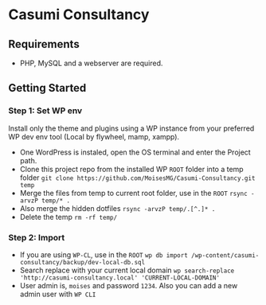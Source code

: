 # Casumi Consultancy

## Requirements

- PHP, MySQL and a webserver are required.

## Getting Started

### Step 1: Set WP env

Install only the theme and plugins using a WP instance from your preferred WP dev env tool (Local by flywheel, mamp, xampp).

- One WordPress is instaled, open the OS terminal and enter the Project path.
- Clone this project repo from the installed WP `ROOT` folder into a temp folder `git clone https://github.com/MoisesMG/Casumi-Consultancy.git temp`
- Merge the files from temp to current root folder, use in the `ROOT` `rsync -arvzP temp/* .`
- Also merge the hidden dotfiles `rsync -arvzP temp/.[^.]* .`
- Delete the temp `rm -rf temp/`

### Step 2: Import

- If you are using `WP-CL`, use in the `ROOT` `wp db import /wp-content/casumi-consultancy/backup/dev-local-db.sql`
- Search replace with your current local domain `wp search-replace 'http://casumi-consultancy.local' 'CURRENT-LOCAL-DOMAIN'`
- User admin is, `moises` and password `1234`. Also you can add a new admin user with `WP CLI`

